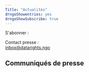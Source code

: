```yaml
---
Title: "Actualités"
drngoShowentries: yes
drngoShowSubscribe: true
---
```




<nav class="syndication">
S'abonner :  

<a href="https://twitter.com/DataRights_fr" class="Twitter"></a>
<a href="https://mas.to/@DataRights" class="Mastodon"></a>
<a href="./index.xml" class="RSS"></a>
</nav>

Contact presse :  
inbox@datarights.ngo 

## Communiqués de presse



